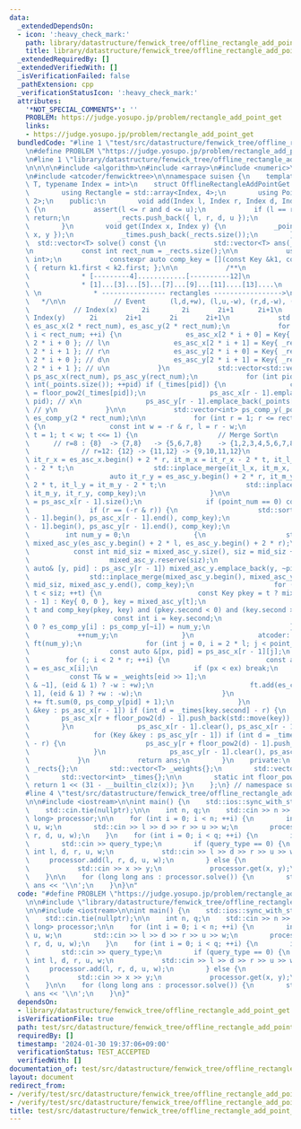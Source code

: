 ```yaml
---
data:
  _extendedDependsOn:
  - icon: ':heavy_check_mark:'
    path: library/datastructure/fenwick_tree/offline_rectangle_add_point_get.hpp
    title: library/datastructure/fenwick_tree/offline_rectangle_add_point_get.hpp
  _extendedRequiredBy: []
  _extendedVerifiedWith: []
  _isVerificationFailed: false
  _pathExtension: cpp
  _verificationStatusIcon: ':heavy_check_mark:'
  attributes:
    '*NOT_SPECIAL_COMMENTS*': ''
    PROBLEM: https://judge.yosupo.jp/problem/rectangle_add_point_get
    links:
    - https://judge.yosupo.jp/problem/rectangle_add_point_get
  bundledCode: "#line 1 \"test/src/datastructure/fenwick_tree/offline_rectangle_add_point_get/rectangle_add_point_get.test.cpp\"\
    \n#define PROBLEM \"https://judge.yosupo.jp/problem/rectangle_add_point_get\"\n\
    \n#line 1 \"library/datastructure/fenwick_tree/offline_rectangle_add_point_get.hpp\"\
    \n\n\n\n#include <algorithm>\n#include <array>\n#include <numeric>\n#include <vector>\n\
    \n#include <atcoder/fenwicktree>\n\nnamespace suisen {\n    template <typename\
    \ T, typename Index = int>\n    struct OfflineRectangleAddPointGet {\n    private:\n\
    \        using Rectangle = std::array<Index, 4>;\n        using Point = std::array<Index,\
    \ 2>;\n    public:\n        void add(Index l, Index r, Index d, Index u, T w)\
    \ {\n            assert(l <= r and d <= u);\n            if (l == r or d == u)\
    \ return;\n            _rects.push_back({ l, r, d, u });\n            _weights.push_back(w);\n\
    \        }\n        void get(Index x, Index y) {\n            _points.push_back({\
    \ x, y });\n            _times.push_back(_rects.size());\n        }\n\n      \
    \  std::vector<T> solve() const {\n            std::vector<T> ans(_points.size());\n\
    \n            const int rect_num = _rects.size();\n\n            using Key = std::pair<Index,\
    \ int>;\n            constexpr auto comp_key = [](const Key &k1, const Key& k2)\
    \ { return k1.first < k2.first; };\n\n            /**\n             * [---------------------8]\n\
    \             * [---------4]............[----------12]\n             * [---2]......[---6]......[--10]........[----14]\n\
    \             * [1]...[3]...[5]...[7]...[9]...[11]....[13]....\n             *\
    \ \n             * ---------------- rectangles ----------------->\n          \
    \   */\n\n            // Event      (l,d,+w), (l,u,-w), (r,d,-w), (r,u,+w)\n \
    \           // Index(x)      2i        2i       2i+1      2i+1\n            //\
    \ Index(y)      2i       2i+1       2i       2i+1\n            std::vector<Key>\
    \ es_asc_x(2 * rect_num), es_asc_y(2 * rect_num);\n            for (int i = 0;\
    \ i < rect_num; ++i) {\n                es_asc_x[2 * i + 0] = Key{ _rects[i][0],\
    \ 2 * i + 0 }; // l\n                es_asc_x[2 * i + 1] = Key{ _rects[i][1],\
    \ 2 * i + 1 }; // r\n                es_asc_y[2 * i + 0] = Key{ _rects[i][2],\
    \ 2 * i + 0 }; // d\n                es_asc_y[2 * i + 1] = Key{ _rects[i][3],\
    \ 2 * i + 1 }; // u\n            }\n            std::vector<std::vector<Key>>\
    \ ps_asc_x(rect_num), ps_asc_y(rect_num);\n            for (int pid = 0; pid <\
    \ int(_points.size()); ++pid) if (_times[pid]) {\n                const int r\
    \ = floor_pow2(_times[pid]);\n                ps_asc_x[r - 1].emplace_back(_points[pid][0],\
    \ pid); // x\n                ps_asc_y[r - 1].emplace_back(_points[pid][1], pid);\
    \ // y\n            }\n\n            std::vector<int> ps_comp_y(_points.size()),\
    \ es_comp_y(2 * rect_num);\n\n            for (int r = 1; r <= rect_num; ++r)\
    \ {\n                const int w = -r & r, l = r - w;\n                for (int\
    \ t = 1; t < w; t <<= 1) {\n                    // Merge Sort\n              \
    \      // r=8 : {8}  -> {7,8}   -> {5,6,7,8}    -> {1,2,3,4,5,6,7,8}\n       \
    \             // r=12: {12} -> {11,12} -> {9,10,11,12}\n                    auto\
    \ it_r_x = es_asc_x.begin() + 2 * r, it_m_x = it_r_x - 2 * t, it_l_x = it_m_x\
    \ - 2 * t;\n                    std::inplace_merge(it_l_x, it_m_x, it_r_x, comp_key);\n\
    \                    auto it_r_y = es_asc_y.begin() + 2 * r, it_m_y = it_r_y -\
    \ 2 * t, it_l_y = it_m_y - 2 * t;\n                    std::inplace_merge(it_l_y,\
    \ it_m_y, it_r_y, comp_key);\n                }\n\n                const int point_num\
    \ = ps_asc_x[r - 1].size();\n                if (point_num == 0) continue;\n \
    \               if (r == (-r & r)) {\n                    std::sort(ps_asc_x[r\
    \ - 1].begin(), ps_asc_x[r - 1].end(), comp_key);\n                    std::sort(ps_asc_y[r\
    \ - 1].begin(), ps_asc_y[r - 1].end(), comp_key);\n                }\n       \
    \         int num_y = 0;\n                {\n                    std::vector<Key>\
    \ mixed_asc_y(es_asc_y.begin() + 2 * l, es_asc_y.begin() + 2 * r);\n         \
    \           const int mid_siz = mixed_asc_y.size(), siz = mid_siz + point_num;\n\
    \                    mixed_asc_y.reserve(siz);\n                    for (const\
    \ auto& [y, pid] : ps_asc_y[r - 1]) mixed_asc_y.emplace_back(y, ~pid);\n     \
    \               std::inplace_merge(mixed_asc_y.begin(), mixed_asc_y.begin() +\
    \ mid_siz, mixed_asc_y.end(), comp_key);\n                    for (int t = 0;\
    \ t < siz; ++t) {\n                        const Key pkey = t ? mixed_asc_y[t\
    \ - 1] : Key{ 0, 0 }, key = mixed_asc_y[t];\n                        num_y +=\
    \ t and comp_key(pkey, key) and (pkey.second < 0) and (key.second >= 0);\n   \
    \                     const int i = key.second;\n                        (i >=\
    \ 0 ? es_comp_y[i] : ps_comp_y[~i]) = num_y;\n                    }\n        \
    \            ++num_y;\n                }\n                atcoder::fenwick_tree<T>\
    \ ft(num_y);\n                for (int j = 0, i = 2 * l; j < point_num; ++j) {\n\
    \                    const auto &[px, pid] = ps_asc_x[r - 1][j];\n           \
    \         for (; i < 2 * r; ++i) {\n                        const auto &[ex, eid]\
    \ = es_asc_x[i];\n                        if (px < ex) break;\n              \
    \          const T& w = _weights[eid >> 1];\n                        ft.add(es_comp_y[eid\
    \ & ~1], (eid & 1) ? -w : +w);\n                        ft.add(es_comp_y[eid |\
    \ 1], (eid & 1) ? +w : -w);\n                    }\n                    ans[pid]\
    \ += ft.sum(0, ps_comp_y[pid] + 1);\n                }\n                for (Key\
    \ &key : ps_asc_x[r - 1]) if (int d = _times[key.second] - r) {\n            \
    \        ps_asc_x[r + floor_pow2(d) - 1].push_back(std::move(key));\n        \
    \        }\n                ps_asc_x[r - 1].clear(), ps_asc_x[r - 1].shrink_to_fit();\n\
    \                for (Key &key : ps_asc_y[r - 1]) if (int d = _times[key.second]\
    \ - r) {\n                    ps_asc_y[r + floor_pow2(d) - 1].push_back(std::move(key));\n\
    \                }\n                ps_asc_y[r - 1].clear(), ps_asc_y[r - 1].shrink_to_fit();\n\
    \            }\n            return ans;\n        }\n    private:\n        std::vector<Rectangle>\
    \ _rects{};\n        std::vector<T> _weights{};\n        std::vector<Point> _points{};\n\
    \        std::vector<int> _times{};\n\n        static int floor_pow2(int x) {\
    \ return 1 << (31 - __builtin_clz(x)); }\n    };\n} // namespace suisen\n\n\n\
    #line 4 \"test/src/datastructure/fenwick_tree/offline_rectangle_add_point_get/rectangle_add_point_get.test.cpp\"\
    \n\n#include <iostream>\n\nint main() {\n    std::ios::sync_with_stdio(false);\n\
    \    std::cin.tie(nullptr);\n\n    int n, q;\n    std::cin >> n >> q;\n\n    suisen::OfflineRectangleAddPointGet<long\
    \ long> processor;\n\n    for (int i = 0; i < n; ++i) {\n        int l, d, r,\
    \ u, w;\n        std::cin >> l >> d >> r >> u >> w;\n        processor.add(l,\
    \ r, d, u, w);\n    }\n    for (int i = 0; i < q; ++i) {\n        int query_type;\n\
    \        std::cin >> query_type;\n        if (query_type == 0) {\n           \
    \ int l, d, r, u, w;\n            std::cin >> l >> d >> r >> u >> w;\n       \
    \     processor.add(l, r, d, u, w);\n        } else {\n            int x, y;\n\
    \            std::cin >> x >> y;\n            processor.get(x, y);\n        }\n\
    \    }\n\n    for (long long ans : processor.solve()) {\n        std::cout <<\
    \ ans << '\\n';\n    }\n}\n"
  code: "#define PROBLEM \"https://judge.yosupo.jp/problem/rectangle_add_point_get\"\
    \n\n#include \"library/datastructure/fenwick_tree/offline_rectangle_add_point_get.hpp\"\
    \n\n#include <iostream>\n\nint main() {\n    std::ios::sync_with_stdio(false);\n\
    \    std::cin.tie(nullptr);\n\n    int n, q;\n    std::cin >> n >> q;\n\n    suisen::OfflineRectangleAddPointGet<long\
    \ long> processor;\n\n    for (int i = 0; i < n; ++i) {\n        int l, d, r,\
    \ u, w;\n        std::cin >> l >> d >> r >> u >> w;\n        processor.add(l,\
    \ r, d, u, w);\n    }\n    for (int i = 0; i < q; ++i) {\n        int query_type;\n\
    \        std::cin >> query_type;\n        if (query_type == 0) {\n           \
    \ int l, d, r, u, w;\n            std::cin >> l >> d >> r >> u >> w;\n       \
    \     processor.add(l, r, d, u, w);\n        } else {\n            int x, y;\n\
    \            std::cin >> x >> y;\n            processor.get(x, y);\n        }\n\
    \    }\n\n    for (long long ans : processor.solve()) {\n        std::cout <<\
    \ ans << '\\n';\n    }\n}"
  dependsOn:
  - library/datastructure/fenwick_tree/offline_rectangle_add_point_get.hpp
  isVerificationFile: true
  path: test/src/datastructure/fenwick_tree/offline_rectangle_add_point_get/rectangle_add_point_get.test.cpp
  requiredBy: []
  timestamp: '2024-01-30 19:37:06+09:00'
  verificationStatus: TEST_ACCEPTED
  verifiedWith: []
documentation_of: test/src/datastructure/fenwick_tree/offline_rectangle_add_point_get/rectangle_add_point_get.test.cpp
layout: document
redirect_from:
- /verify/test/src/datastructure/fenwick_tree/offline_rectangle_add_point_get/rectangle_add_point_get.test.cpp
- /verify/test/src/datastructure/fenwick_tree/offline_rectangle_add_point_get/rectangle_add_point_get.test.cpp.html
title: test/src/datastructure/fenwick_tree/offline_rectangle_add_point_get/rectangle_add_point_get.test.cpp
---
```

